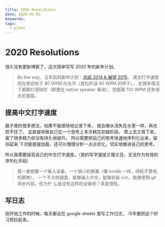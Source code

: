 ```yaml
---
title: 2020 Resolutions
date: 2020-01-01
keywords:
tags:
  - plans
---
```


2020 Resolutions
================

很久没有更新博客了。这次简单写写 2020 年的新年计划。

>   By the way，五年前的新年计划：[总结 2014 & 展望 2015](https://www.jianshu.com/p/a37bc18f16aa)。
>   英文打字速度现在依旧处于 80 WPM 的水平（放松的话 60 WPM 的样子），
>   在很多情况下都算打得快的（即使在 native speaker 看来），但距离 120 WPM
>   还有很大的差距。

## 提高中文打字速度

脑子里的很多想法，如果不能很快地记录下来，
就会像水消失在水里一样，再也抓不住了。
这直接导致自己在一个思考上多次耗在初级阶段，
爬上去又落下来，废了很多精力却没有持久地提升。
所以需要把自己的思考快速地序列化出来，留存起来
下次能直接加载，还可以慢慢分析一点点优化，切实地推进自己的思考。

所以我需要提高自己的中文打字速度。（我的写字速度又慢又丑，无法作为有效的序列化手段）

>   我一直想要一个输入设备，一个很小的屏幕（像 kindle 一样，待机不费电的那种），
>   一个不大的键盘，能够输入中文，能够安装 vim，能够使用 git 同步内容。但为什
>   么就没有这样的设备呢？真是惆怅。

## 写日志

刚开始工作的时候，每天都会在 google sheets 里写工作日志。
今年要把这个好习惯捡起来。
